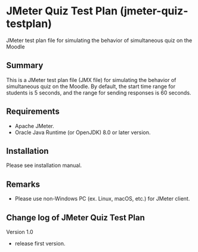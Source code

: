 # JMeter Quiz Test Plan (jmeter-quiz-testplan)
JMeter test plan file for simulating the behavior of simultaneous quiz on the Moodle

Summary
------

This is a JMeter test plan file (JMX file) for simulating the behavior of simultaneous quiz on the Moodle.
By default, the start time range for students is 5 seconds, and the range for sending responses is 60 seconds.

Requirements
------
* Apache JMeter.
* Oracle Java Runtime (or OpenJDK) 8.0 or later version.

Installation
------

Please see installation manual.


Remarks
------
* Please use non-Windows PC (ex. Linux, macOS, etc.) for JMeter client.

Change log of JMeter Quiz Test Plan
------

Version 1.0 

* release first version.

